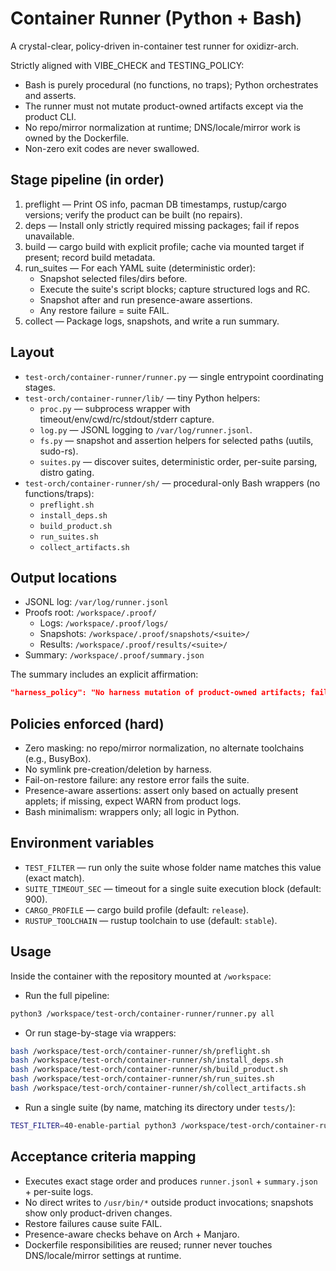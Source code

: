 # Container Runner (Python + Bash)

A crystal-clear, policy-driven in-container test runner for oxidizr-arch.

Strictly aligned with VIBE_CHECK and TESTING_POLICY:

- Bash is purely procedural (no functions, no traps); Python orchestrates and asserts.
- The runner must not mutate product-owned artifacts except via the product CLI.
- No repo/mirror normalization at runtime; DNS/locale/mirror work is owned by the Dockerfile.
- Non-zero exit codes are never swallowed.

## Stage pipeline (in order)

1. preflight — Print OS info, pacman DB timestamps, rustup/cargo versions; verify the product can be built (no repairs).
2. deps — Install only strictly required missing packages; fail if repos unavailable.
3. build — cargo build with explicit profile; cache via mounted target if present; record build metadata.
4. run_suites — For each YAML suite (deterministic order):
   - Snapshot selected files/dirs before.
   - Execute the suite's script blocks; capture structured logs and RC.
   - Snapshot after and run presence-aware assertions.
   - Any restore failure = suite FAIL.
5. collect — Package logs, snapshots, and write a run summary.

## Layout

- `test-orch/container-runner/runner.py` — single entrypoint coordinating stages.
- `test-orch/container-runner/lib/` — tiny Python helpers:
  - `proc.py` — subprocess wrapper with timeout/env/cwd/rc/stdout/stderr capture.
  - `log.py` — JSONL logging to `/var/log/runner.jsonl`.
  - `fs.py` — snapshot and assertion helpers for selected paths (uutils, sudo-rs).
  - `suites.py` — discover suites, deterministic order, per-suite parsing, distro gating.
- `test-orch/container-runner/sh/` — procedural-only Bash wrappers (no functions/traps):
  - `preflight.sh`
  - `install_deps.sh`
  - `build_product.sh`
  - `run_suites.sh`
  - `collect_artifacts.sh`

## Output locations

- JSONL log: `/var/log/runner.jsonl`
- Proofs root: `/workspace/.proof/`
  - Logs: `/workspace/.proof/logs/`
  - Snapshots: `/workspace/.proof/snapshots/<suite>/`
  - Results: `/workspace/.proof/results/<suite>/`
- Summary: `/workspace/.proof/summary.json`

The summary includes an explicit affirmation:

```json
"harness_policy": "No harness mutation of product-owned artifacts; fail-on-skip enforced"
```

## Policies enforced (hard)

- Zero masking: no repo/mirror normalization, no alternate toolchains (e.g., BusyBox).
- No symlink pre-creation/deletion by harness.
- Fail-on-restore failure: any restore error fails the suite.
- Presence-aware assertions: assert only based on actually present applets; if missing, expect WARN from product logs.
- Bash minimalism: wrappers only; all logic in Python.

## Environment variables

- `TEST_FILTER` — run only the suite whose folder name matches this value (exact match).
- `SUITE_TIMEOUT_SEC` — timeout for a single suite execution block (default: 900).
- `CARGO_PROFILE` — cargo build profile (default: `release`).
- `RUSTUP_TOOLCHAIN` — rustup toolchain to use (default: `stable`).

## Usage

Inside the container with the repository mounted at `/workspace`:

- Run the full pipeline:

```bash
python3 /workspace/test-orch/container-runner/runner.py all
```

- Or run stage-by-stage via wrappers:

```bash
bash /workspace/test-orch/container-runner/sh/preflight.sh
bash /workspace/test-orch/container-runner/sh/install_deps.sh
bash /workspace/test-orch/container-runner/sh/build_product.sh
bash /workspace/test-orch/container-runner/sh/run_suites.sh
bash /workspace/test-orch/container-runner/sh/collect_artifacts.sh
```

- Run a single suite (by name, matching its directory under `tests/`):

```bash
TEST_FILTER=40-enable-partial python3 /workspace/test-orch/container-runner/runner.py run-suites
```

## Acceptance criteria mapping

- Executes exact stage order and produces `runner.jsonl` + `summary.json` + per-suite logs.
- No direct writes to `/usr/bin/*` outside product invocations; snapshots show only product-driven changes.
- Restore failures cause suite FAIL.
- Presence-aware checks behave on Arch + Manjaro.
- Dockerfile responsibilities are reused; runner never touches DNS/locale/mirror settings at runtime.
